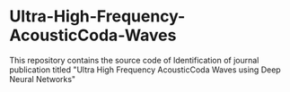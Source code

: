 # Ultra-High-Frequency-AcousticCoda-Waves
This repository contains the source code of Identification of journal publication titled "Ultra High Frequency AcousticCoda Waves using Deep Neural Networks"
